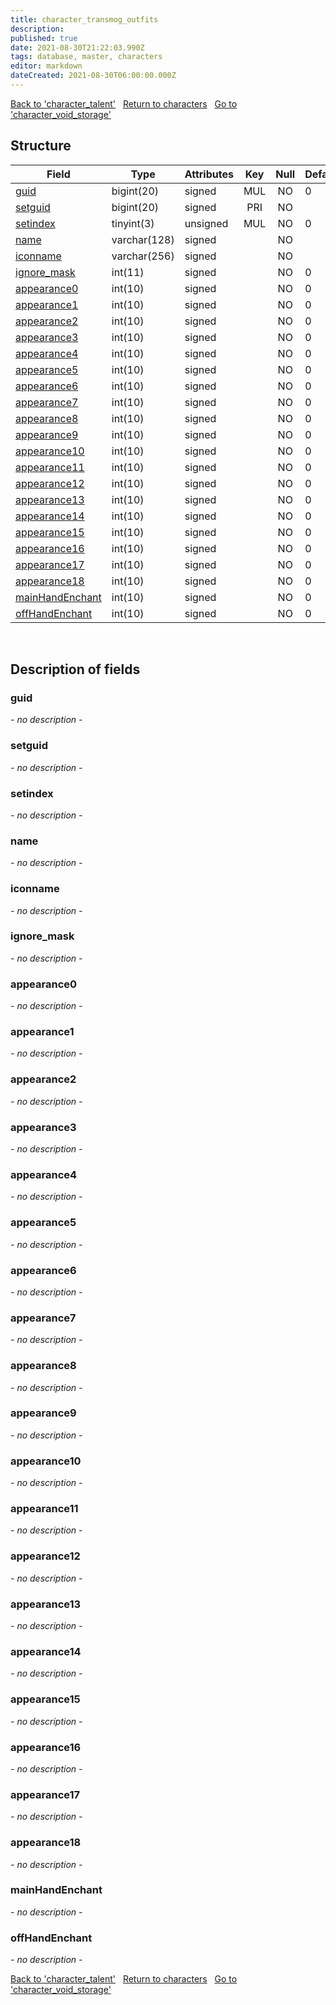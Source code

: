 ```yaml
---
title: character_transmog_outfits
description: 
published: true
date: 2021-08-30T21:22:03.990Z
tags: database, master, characters
editor: markdown
dateCreated: 2021-08-30T06:00:00.000Z
---
```


<a href="https://trinitycore.info/en/database/master/characters/character_talent" class="mt-5 v-btn v-btn--depressed v-btn--flat v-btn--outlined theme--light v-size--default darkblue--text text--lighten-3"><span class="v-btn__content"><i aria-hidden="true" class="v-icon notranslate v-icon--left mdi mdi-arrow-left theme--light"></i><span>Back to 'character_talent'</span></span></a>&nbsp;&nbsp;&nbsp;<a href="https://trinitycore.info/en/database/master/characters/home" class="mt-5 v-btn v-btn--depressed v-btn--flat v-btn--outlined theme--light v-size--default darkblue--text text--lighten-3"><span class="v-btn__content"><i aria-hidden="true" class="v-icon notranslate v-icon--left mdi mdi-home-outline theme--light"></i><span>Return to characters</span></span></a>&nbsp;&nbsp;&nbsp;<a href="https://trinitycore.info/en/database/master/characters/character_void_storage" class="mt-5 v-btn v-btn--depressed v-btn--flat v-btn--outlined theme--light v-size--default darkblue--text text--lighten-3"><span class="v-btn__content"><span>Go to 'character_void_storage'</span><i aria-hidden="true" class="v-icon notranslate v-icon--right mdi mdi-arrow-right theme--light"></i></span></a>

## Structure

| Field | Type | Attributes | Key | Null | Default | Extra | Comment |
| --- | --- | --- | :---: | :---: | --- | --- | --- |
| [guid](#guid) | bigint(20) | signed | MUL | NO | 0 |  |  |
| [setguid](#setguid) | bigint(20) | signed | PRI | NO |  | auto_increment |  |
| [setindex](#setindex) | tinyint(3) | unsigned | MUL | NO | 0 |  |  |
| [name](#name) | varchar(128) | signed |  | NO |  |  |  |
| [iconname](#iconname) | varchar(256) | signed |  | NO |  |  |  |
| [ignore_mask](#ignore_mask) | int(11) | signed |  | NO | 0 |  |  |
| [appearance0](#appearance0) | int(10) | signed |  | NO | 0 |  |  |
| [appearance1](#appearance1) | int(10) | signed |  | NO | 0 |  |  |
| [appearance2](#appearance2) | int(10) | signed |  | NO | 0 |  |  |
| [appearance3](#appearance3) | int(10) | signed |  | NO | 0 |  |  |
| [appearance4](#appearance4) | int(10) | signed |  | NO | 0 |  |  |
| [appearance5](#appearance5) | int(10) | signed |  | NO | 0 |  |  |
| [appearance6](#appearance6) | int(10) | signed |  | NO | 0 |  |  |
| [appearance7](#appearance7) | int(10) | signed |  | NO | 0 |  |  |
| [appearance8](#appearance8) | int(10) | signed |  | NO | 0 |  |  |
| [appearance9](#appearance9) | int(10) | signed |  | NO | 0 |  |  |
| [appearance10](#appearance10) | int(10) | signed |  | NO | 0 |  |  |
| [appearance11](#appearance11) | int(10) | signed |  | NO | 0 |  |  |
| [appearance12](#appearance12) | int(10) | signed |  | NO | 0 |  |  |
| [appearance13](#appearance13) | int(10) | signed |  | NO | 0 |  |  |
| [appearance14](#appearance14) | int(10) | signed |  | NO | 0 |  |  |
| [appearance15](#appearance15) | int(10) | signed |  | NO | 0 |  |  |
| [appearance16](#appearance16) | int(10) | signed |  | NO | 0 |  |  |
| [appearance17](#appearance17) | int(10) | signed |  | NO | 0 |  |  |
| [appearance18](#appearance18) | int(10) | signed |  | NO | 0 |  |  |
| [mainHandEnchant](#mainhandenchant) | int(10) | signed |  | NO | 0 |  |  |
| [offHandEnchant](#offhandenchant) | int(10) | signed |  | NO | 0 |  |  |
&nbsp;
## Description of fields

### guid
*- no description -*
&nbsp;

### setguid
*- no description -*
&nbsp;

### setindex
*- no description -*
&nbsp;

### name
*- no description -*
&nbsp;

### iconname
*- no description -*
&nbsp;

### ignore_mask
*- no description -*
&nbsp;

### appearance0
*- no description -*
&nbsp;

### appearance1
*- no description -*
&nbsp;

### appearance2
*- no description -*
&nbsp;

### appearance3
*- no description -*
&nbsp;

### appearance4
*- no description -*
&nbsp;

### appearance5
*- no description -*
&nbsp;

### appearance6
*- no description -*
&nbsp;

### appearance7
*- no description -*
&nbsp;

### appearance8
*- no description -*
&nbsp;

### appearance9
*- no description -*
&nbsp;

### appearance10
*- no description -*
&nbsp;

### appearance11
*- no description -*
&nbsp;

### appearance12
*- no description -*
&nbsp;

### appearance13
*- no description -*
&nbsp;

### appearance14
*- no description -*
&nbsp;

### appearance15
*- no description -*
&nbsp;

### appearance16
*- no description -*
&nbsp;

### appearance17
*- no description -*
&nbsp;

### appearance18
*- no description -*
&nbsp;

### mainHandEnchant
*- no description -*
&nbsp;

### offHandEnchant
*- no description -*
&nbsp;

<a href="https://trinitycore.info/en/database/master/characters/character_talent" class="mt-5 v-btn v-btn--depressed v-btn--flat v-btn--outlined theme--light v-size--default darkblue--text text--lighten-3"><span class="v-btn__content"><i aria-hidden="true" class="v-icon notranslate v-icon--left mdi mdi-arrow-left theme--light"></i><span>Back to 'character_talent'</span></span></a>&nbsp;&nbsp;&nbsp;<a href="https://trinitycore.info/en/database/master/characters/home" class="mt-5 v-btn v-btn--depressed v-btn--flat v-btn--outlined theme--light v-size--default darkblue--text text--lighten-3"><span class="v-btn__content"><i aria-hidden="true" class="v-icon notranslate v-icon--left mdi mdi-home-outline theme--light"></i><span>Return to characters</span></span></a>&nbsp;&nbsp;&nbsp;<a href="https://trinitycore.info/en/database/master/characters/character_void_storage" class="mt-5 v-btn v-btn--depressed v-btn--flat v-btn--outlined theme--light v-size--default darkblue--text text--lighten-3"><span class="v-btn__content"><span>Go to 'character_void_storage'</span><i aria-hidden="true" class="v-icon notranslate v-icon--right mdi mdi-arrow-right theme--light"></i></span></a>

